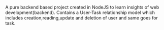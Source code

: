  A pure backend based project created in NodeJS to learn insights of web development(backend). Contains a User-Task relationship model which includes creation,reading,update and deletion of user and same goes for task.
